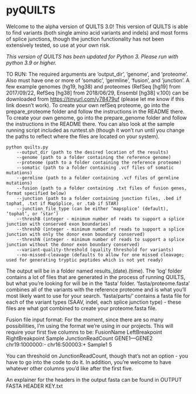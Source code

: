 # pyQUILTS
Welcome to the alpha version of QUILTS 3.0! This version of QUILTS is able to find variants (both single amino acid variants and indels) and most forms of splice junctions, though the junction functionality has not been extensively tested, so use at your own risk.

*This version of QUILTS has been updated for Python 3.  Please run with python 3.9 or higher.*

TO RUN:
The required arguments are ‘output_dir’, ’genome’, and ‘proteome’. Also must have one or more of ‘somatic’, ‘germline’, ‘fusion’, and ‘junction’. A few example genomes (hg19, hg38) and proteomes (RefSeq [hg19] from 2017/09/22, RefSeq [hg38] from 2018/06/29, Ensembl [hg38] v.100) can be downloaded from https://tinyurl.com/y78479uf (please let me know if this link doesn’t work). To create your own refSeq proteome, go into the prepare_proteome folder and follow the instructions in the README there. To create your own genome, go into the prepare_genome folder and follow the instructions in the README there. You can also look at the sample running script included as runtest.sh (though it won’t run until you change the paths to reflect where the files are located on your system).

    python quilts.py
	    --output_dir (path to the desired location of the results)
	    --genome (path to a folder containing the reference genome)
	    --proteome (path to a folder containing the reference proteome)
	    --somatic (path to a folder containing .vcf files of somatic mutations)
	    --germline (path to a folder containing .vcf files of germline mutations)
	    --fusion (path to a folder containing .txt files of fusion genes, format specified below)
	    --junction (path to a folder containing junction files, .bed if tophat, .txt if MapSplice, or .tab if STAR)
	    --junction_file_type (can be either ‘mapsplice’ (default), ‘tophat’, or ‘star’)
	    --threshB (integer - minimum number of reads to support a splice junction with conserved exon boundaries)
	    --threshD (integer - minimum number of reads to support a splice junction with only the donor exon boundary conserved)
	    --threshN (integer - minimum number of reads to support a splice junction without the donor exon boundary conserved)
	    --variant-quality-threshold (quality threshold for variants)
	    --no-missed-cleavage (defaults to allow for one missed cleavage; used for generating tryptic peptides which is not yet ready)

The output will be in a folder named results_(date).(time). The ‘log’ folder contains a lot of files that are generated in the process of running QUILTS, but what you’re looking for will be in the ‘fasta’ folder. ‘fasta/proteome.fasta’ combines all of the variants with the reference proteome and is what you’ll most likely want to use for your search. ‘fasta/parts/‘ contains a fasta file for each of the variant types (SAAV, indel, each splice junction type) - these files are what got combined to create your proteome.fasta file.

Fusion file input format: For the moment, since there are so many possibilities, I’m using the format we’re using in our projects. This will require your first five columns to be:
FusionName	LeftBreakpoint	RightBreakpoint	Sample	JunctionReadCount
GENE1—GENE2	chr19:1000000:-	chr16:500003:+	Sample1	5

You can threshold on JunctionReadCount, though that’s not an option - you have to go into the code to do it. In addition, you’re welcome to have whatever other columns you’d like after the first five.

An explainer for the headers in the output fasta can be found in OUTPUT FASTA HEADER KEY.txt

